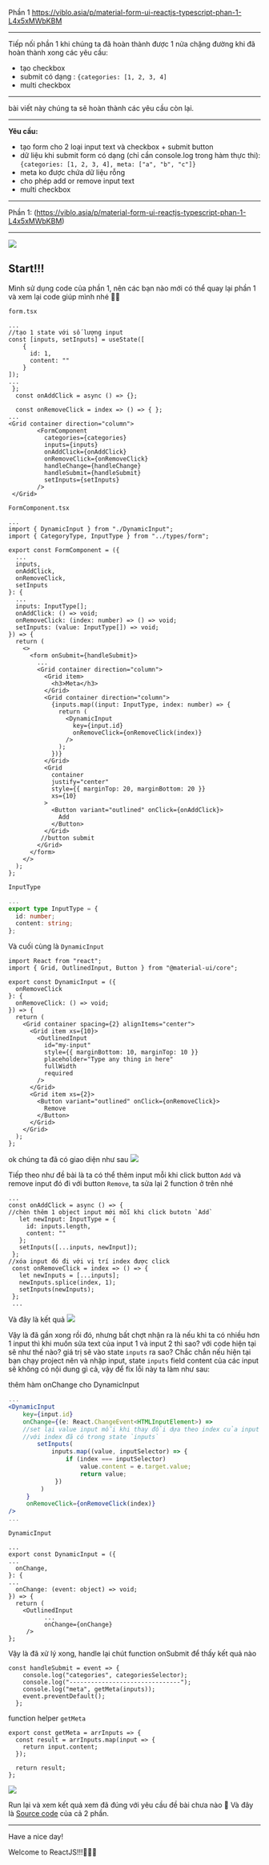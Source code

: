 Phần 1 https://viblo.asia/p/material-form-ui-reactjs-typescript-phan-1-L4x5xMWbKBM

---

Tiếp nối phần 1 khi chúng ta đã hoàn thành được 1 nửa chặng đường khi đã hoàn thành xong các yêu cầu:
- tạo checkbox 
- submit có dạng : `{categories: [1, 2, 3, 4]`
- multi checkbox
---
bài viết này chúng ta sẽ hoàn thành các yêu cầu  còn lại.

---

**Yêu cầu:** 
- tạo form cho 2 loại input text và checkbox + submit button
- dữ liệu khi submit form có dạng (chỉ cần console.log trong hàm thực thi): `{categories: [1, 2, 3, 4], meta: ["a", "b", "c"]}`
- meta ko được chứa dữ liệu rỗng
- cho phép add or remove input text
- multi checkbox
---

Phần 1: (https://viblo.asia/p/material-form-ui-reactjs-typescript-phan-1-L4x5xMWbKBM)

---
![](https://images.viblo.asia/3ef28ece-11c5-4322-add5-e02acfd03f5c.png)

## Start!!!

Mình sử dụng code của phần 1, nên các bạn nào mới có thể quay lại phần 1 và xem lại code giúp mình nhé :hugs::hugs:

`form.tsx`
```js:form.tsx
...
//tạo 1 state với số lượng input
const [inputs, setInputs] = useState([
    {
      id: 1,
      content: ""
    }
]);
...
 };
  const onAddClick = async () => {};

  const onRemoveClick = index => () => { };
...
<Grid container direction="column">
        <FormComponent
          categories={categories}
          inputs={inputs}
          onAddClick={onAddClick}
          onRemoveClick={onRemoveClick}
          handleChange={handleChange}
          handleSubmit={handleSubmit}
          setInputs={setInputs}
        />
 </Grid>
```
`FormComponent.tsx`
```js:FormComponent.tsx
...
import { DynamicInput } from "./DynamicInput";
import { CategoryType, InputType } from "../types/form";

export const FormComponent = ({
  ...
  inputs,
  onAddClick,
  onRemoveClick,
  setInputs
}: {
  ...
  inputs: InputType[];
  onAddClick: () => void;
  onRemoveClick: (index: number) => () => void;
  setInputs: (value: InputType[]) => void;
}) => {
  return (
    <>
      <form onSubmit={handleSubmit}>
        ...
        <Grid container direction="column">
          <Grid item>
            <h3>Meta</h3>
          </Grid>
          <Grid container direction="column">
            {inputs.map((input: InputType, index: number) => {
              return (
                <DynamicInput
                  key={input.id}
                  onRemoveClick={onRemoveClick(index)}
                />
              );
            })}
          </Grid>
          <Grid
            container
            justify="center"
            style={{ marginTop: 20, marginBottom: 20 }}
            xs={10}
          >
            <Button variant="outlined" onClick={onAddClick}>
              Add
            </Button>
          </Grid>
         //button submit
        </Grid>
      </form>
    </>
  );
};
```

`InputType`

```js:types/form.ts
...
export type InputType = {
  id: number;
  content: string;
};

```
Và cuối cùng là `DynamicInput`
```js:DynamicInput.tsx
import React from "react";
import { Grid, OutlinedInput, Button } from "@material-ui/core";

export const DynamicInput = ({
  onRemoveClick
}: {
  onRemoveClick: () => void;
}) => {
  return (
    <Grid container spacing={2} alignItems="center">
      <Grid item xs={10}>
        <OutlinedInput
          id="my-input"
          style={{ marginBottom: 10, marginTop: 10 }}
          placeholder="Type any thing in here"
          fullWidth
          required
        />
      </Grid>
      <Grid item xs={2}>
        <Button variant="outlined" onClick={onRemoveClick}>
          Remove
        </Button>
      </Grid>
    </Grid>
  );
};
```
ok chúng ta đã có giao diện như sau
![](https://images.viblo.asia/dc86971f-d769-4fa4-ad69-765cc86bacdd.png)
 
 Tiếp theo như đề bài là ta có thể thêm input mỗi khi click button `Add` và remove input đó đi với button `Remove`, ta sửa lại 2 function ở trên nhé
 
 ```js:form.tsx
 ...
 const onAddClick = async () => {
 //chèn thêm 1 object input mới mỗi khi click butotn `Add`
    let newInput: InputType = {
      id: inputs.length,
      content: ""
    };
    setInputs([...inputs, newInput]);
  };
//xóa input đó đi với vị trí index được click
  const onRemoveClick = index => () => {
    let newInputs = [...inputs];
    newInputs.splice(index, 1);
    setInputs(newInputs);
  };
  ...
 ```
 
 Và đây là kết quả
 ![](https://images.viblo.asia/ac087e79-b6c7-408a-a813-cd3e89b8c19e.png)
 
 Vậy là đã gần xong rồi đó, nhưng bất chợt nhận ra là nếu khi ta có nhiều hơn 1 input thì khi muốn sửa text của input 1 và input 2 thì sao? với code hiện tại sẽ như thế nào? giá trị sẽ vào state `inputs` ra sao? Chắc chắn nếu hiện tại bạn chạy project nên và nhập input, state `inputs` field content của các input sẽ không có nội dung gì cả, vậy để fix lỗi này ta làm như sau:
 
 thêm hàm onChange cho DynamicInput
 
 ```js:FormComponent.jsx
 ...
 <DynamicInput
     key={input.id}
     onChange={(e: React.ChangeEvent<HTMLInputElement>) =>
     //set lại value input mỗi khi thay đổi dựa theo index của input được chọn 
     //với index đã có trong state `inputs`
         setInputs(
             inputs.map((value, inputSelector) => {
                 if (index === inputSelector)
                     value.content = e.target.value;
                     return value;
              })
          )
      }
      onRemoveClick={onRemoveClick(index)}
/>
 ...
 ```
 `DynamicInput`
```js:DynamicInput.tsx
...
export const DynamicInput = ({
...
  onChange,
}: {
...
  onChange: (event: object) => void;
}) => {
  return (
    <OutlinedInput
          ...
          onChange={onChange}
     />
};
```

Vậy là đã xử lý xong, handle lại chút function onSubmit để thấy kết quả nào

```js:form.tsx
const handleSubmit = event => {
    console.log("categories", categoriesSelector);
    console.log("-------------------------------");
    console.log("meta", getMeta(inputs));
    event.preventDefault();
  };
```

function helper `getMeta`

```js:getMeta.tsx
export const getMeta = arrInputs => {
  const result = arrInputs.map(input => {
    return input.content;
  });

  return result;
};
```

![](https://images.viblo.asia/a66a58c6-0943-465c-9fab-94cc6045d51d.png)


Run lại và xem kết quả xem đã đúng với yêu cầu đề bài chưa nào :hugs:
Và đây là [Source code](https://codesandbox.io/s/material-ui-practice-z0pt5?file=/index.tsx) của cả 2 phần.

---
Have a nice day! 

Welcome to ReactJS!!!:hugs::hugs::hugs: